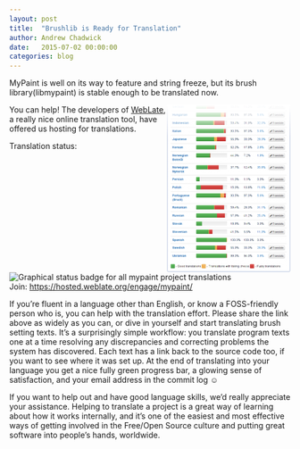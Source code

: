 ```yaml
---
layout: post
title:  "Brushlib is Ready for Translation"
author: Andrew Chadwick
date:   2015-07-02 00:00:00
categories: blog
---
```


MyPaint is well on its way to feature and string freeze,
but its brush library(libmypaint) is stable enough to be translated now.

<img src="/assets/posts/2015-07-02-weblate-example-status-page.png"
alt="Example status page from WebLate"
style="float: right"
width="222"
height="300"
/>

You can help!
The developers of [WebLate](https://weblate.org/),
a really nice online translation tool, have offered us hosting for
translations.

Translation status:
![Graphical status badge for all mypaint project translations](https://hosted.weblate.org/widgets/mypaint/-/svg-badge.svg)  
Join: <https://hosted.weblate.org/engage/mypaint/>

If you’re fluent in a language other than English, or know a
FOSS-friendly person who is, you can help with the translation effort.
Please share the link above as widely as you can, or dive in yourself
and start translating brush setting texts. It’s a surprisingly simple
workflow: you translate program texts one at a time resolving any
discrepancies and correcting problems the system has discovered. Each
text has a link back to the source code too, if you want to see where it
was set up. At the end of translating into your language you get a nice
fully green progress bar, a glowing sense of satisfaction, and your
email address in the commit log ☺

If you want to help out and have good language skills, we’d really
appreciate your assistance. Helping to translate a project is a great
way of learning about how it works internally, and it’s one of the
easiest and most effective ways of getting involved in the Free/Open
Source culture and putting great software into people’s hands,
worldwide.

